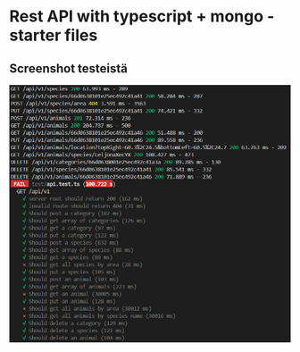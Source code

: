 # Rest API with typescript + mongo - starter files

## Screenshot testeistä

![Screenshot testeistä](./screenshot.png)

